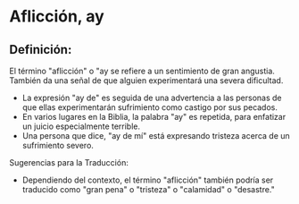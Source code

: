 # Aflicción, ay

## Definición: 

El término "aflicción" o "ay se refiere a un sentimiento de gran angustia. También da una señal de que alguien experimentará una severa dificultad.

* La expresión "ay de" es seguida de una advertencia a las personas de que ellas experimentarán sufrimiento como castigo por sus pecados.
* En varios lugares en la Biblia, la palabra "ay" es repetida, para enfatizar un juicio especialmente terrible.
* Una persona que dice, "ay de mí"  está expresando tristeza acerca de un sufrimiento severo.

Sugerencias para la Traducción:

* Dependiendo del contexto, el término "aflicción" también podría ser traducido como "gran pena" o "tristeza" o "calamidad" o "desastre."

